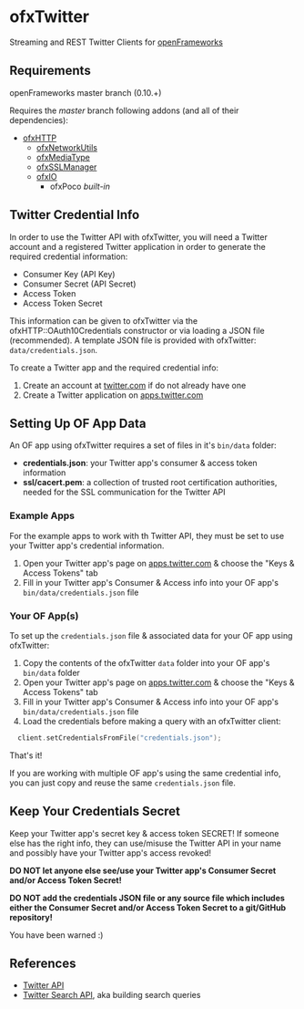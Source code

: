 ofxTwitter
===============

Streaming and REST Twitter Clients for [openFrameworks](http://openframeworks.cc)

Requirements
-----------

openFrameworks master branch (0.10.+)

Requires the _master_ branch following addons (and all of their dependencies):

* [ofxHTTP](https://github.com/bakercp/ofxHTTP)
  * [ofxNetworkUtils](https://github.com/bakercp/ofxNetworkUtils)
  * [ofxMediaType](https://github.com/bakercp/ofxMediaType)
  * [ofxSSLManager](https://github.com/bakercp/ofxSSLManager)
  * [ofxIO](https://github.com/bakercp/ofxIO)
    * ofxPoco _built-in_  

Twitter Credential Info
-----------------------

In order to use the Twitter API with ofxTwitter, you will need a Twitter account and a registered Twitter application in order to generate the required credential information:

* Consumer Key (API Key)
* Consumer Secret (API Secret)
* Access Token
* Access Token Secret

This information can be given to ofxTwitter via the ofxHTTP::OAuth10Credentials constructor or via loading a JSON file (recommended). A template JSON file is provided with ofxTwitter: `data/credentials.json`.

To create a Twitter app and the required credential info:

1. Create an account at [twitter.com](https://twitter.com) if do not already have one
2. Create a Twitter application on [apps.twitter.com](http://apps.twitter.com)

Setting Up OF App Data
----------------------

An OF app using ofxTwitter requires a set of files in it's `bin/data` folder:

* **credentials.json**: your Twitter app's consumer & access token information
* **ssl/cacert.pem**: a collection of trusted root certification authorities, needed for the SSL communication for the Twitter API

### Example Apps

For the example apps to work with th Twitter API, they must be set to use your Twitter app's credential information.

1. Open your Twitter app's page on [apps.twitter.com](http://apps.twitter.com) & choose the "Keys & Access Tokens" tab
2. Fill in your Twitter app's Consumer & Access info into your OF app's `bin/data/credentials.json` file

### Your OF App(s)

To set up the `credentials.json` file & associated data for your OF app using ofxTwitter:

1. Copy the contents of the ofxTwitter `data` folder into your OF app's `bin/data` folder
2. Open your Twitter app's page on [apps.twitter.com](http://apps.twitter.com) & choose the "Keys & Access Tokens" tab
3. Fill in your Twitter app's Consumer & Access info into your OF app's `bin/data/credentials.json` file
4. Load the credentials before making a query with an ofxTwitter client:

```c++
  client.setCredentialsFromFile("credentials.json");
```

That's it!

If you are working with multiple OF app's using the same credential info, you can just copy and reuse the same `credentials.json` file.

Keep Your Credentials Secret
----------------------------

Keep your Twitter app's secret key & access token SECRET! If someone else has the right info, they can use/misuse the Twitter API in your name and possibly have your Twitter app's access revoked!

**DO NOT let anyone else see/use your Twitter app's Consumer Secret and/or Access Token Secret!**

**DO NOT add the credentials JSON file or any source file which includes either the Consumer Secret and/or Access Token Secret to a git/GitHub repository!**

You have been warned :)

References
----------

* [Twitter API](https://dev.twitter.com/overview/api)
* [Twitter Search API](https://dev.twitter.com/rest/public/search), aka building search queries
